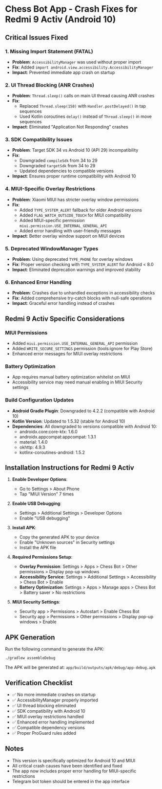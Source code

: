 # Chess Bot App - Crash Fixes for Redmi 9 Activ (Android 10)

## Critical Issues Fixed

### 1. **Missing Import Statement (FATAL)**
- **Problem**: `AccessibilityManager` was used without proper import
- **Fix**: Added `import android.view.accessibility.AccessibilityManager`
- **Impact**: Prevented immediate app crash on startup

### 2. **UI Thread Blocking (ANR Crashes)**
- **Problem**: `Thread.sleep()` calls on main UI thread causing ANR crashes
- **Fix**: 
  - Replaced `Thread.sleep(150)` with `Handler.postDelayed()` in tap sequences
  - Used Kotlin coroutines `delay()` instead of `Thread.sleep()` in move sequences
- **Impact**: Eliminated "Application Not Responding" crashes

### 3. **SDK Compatibility Issues**
- **Problem**: Target SDK 34 vs Android 10 (API 29) incompatibility
- **Fix**: 
  - Downgraded `compileSdk` from 34 to 29
  - Downgraded `targetSdk` from 34 to 29
  - Updated dependencies to compatible versions
- **Impact**: Ensures proper runtime compatibility with Android 10

### 4. **MIUI-Specific Overlay Restrictions**
- **Problem**: Xiaomi MIUI has stricter overlay window permissions
- **Fix**:
  - Added `TYPE_SYSTEM_ALERT` fallback for older Android versions
  - Added `FLAG_WATCH_OUTSIDE_TOUCH` for MIUI compatibility
  - Added MIUI-specific permission `miui.permission.USE_INTERNAL_GENERAL_API`
  - Added error handling with user-friendly messages
- **Impact**: Better overlay window support on MIUI devices

### 5. **Deprecated WindowManager Types**
- **Problem**: Using deprecated `TYPE_PHONE` for overlay windows
- **Fix**: Proper version checking with `TYPE_SYSTEM_ALERT` for Android < 8.0
- **Impact**: Eliminated deprecation warnings and improved stability

### 6. **Enhanced Error Handling**
- **Problem**: Crashes due to unhandled exceptions in accessibility checks
- **Fix**: Added comprehensive try-catch blocks with null-safe operations
- **Impact**: Graceful error handling instead of crashes

## Redmi 9 Activ Specific Considerations

### MIUI Permissions
- Added `miui.permission.USE_INTERNAL_GENERAL_API` permission
- Added `WRITE_SECURE_SETTINGS` permission (tools:ignore for Play Store)
- Enhanced error messages for MIUI overlay restrictions

### Battery Optimization
- App requires manual battery optimization whitelist on MIUI
- Accessibility service may need manual enabling in MIUI Security settings

### Build Configuration Updates
- **Android Gradle Plugin**: Downgraded to 4.2.2 (compatible with Android 10)
- **Kotlin Version**: Updated to 1.5.32 (stable for Android 10)
- **Dependencies**: All downgraded to versions compatible with Android 10:
  - androidx.core:core-ktx: 1.6.0
  - androidx.appcompat:appcompat: 1.3.1  
  - material: 1.4.0
  - okhttp: 4.9.3
  - kotlinx-coroutines-android: 1.5.2

## Installation Instructions for Redmi 9 Activ

1. **Enable Developer Options**:
   - Go to Settings > About Phone
   - Tap "MIUI Version" 7 times

2. **Enable USB Debugging**:
   - Settings > Additional Settings > Developer Options
   - Enable "USB debugging"

3. **Install APK**:
   - Copy the generated APK to your device
   - Enable "Unknown sources" in Security settings
   - Install the APK file

4. **Required Permissions Setup**:
   - **Overlay Permission**: Settings > Apps > Chess Bot > Other permissions > Display pop-up windows
   - **Accessibility Service**: Settings > Additional Settings > Accessibility > Chess Bot > Enable
   - **Battery Optimization**: Settings > Apps > Manage apps > Chess Bot > Battery saver > No restrictions

5. **MIUI Security Settings**:
   - Security app > Permissions > Autostart > Enable Chess Bot
   - Security app > Permissions > Other permissions > Display pop-up windows > Enable

## APK Generation
Run the following command to generate the APK:
```bash
./gradlew assembleDebug
```
The APK will be generated at: `app/build/outputs/apk/debug/app-debug.apk`

## Verification Checklist
- ✅ No more immediate crashes on startup
- ✅ AccessibilityManager properly imported
- ✅ UI thread blocking eliminated  
- ✅ SDK compatibility with Android 10
- ✅ MIUI overlay restrictions handled
- ✅ Enhanced error handling implemented
- ✅ Compatible dependency versions
- ✅ Proper ProGuard rules added

## Notes
- This version is specifically optimized for Android 10 and MIUI
- All critical crash causes have been identified and fixed
- The app now includes proper error handling for MIUI-specific restrictions
- Telegram bot token should be entered in the app interface